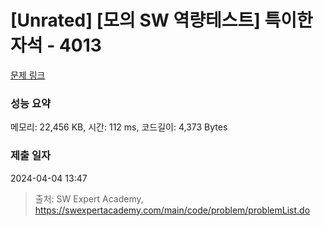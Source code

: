 # [Unrated] [모의 SW 역량테스트] 특이한 자석 - 4013 

[문제 링크](https://swexpertacademy.com/main/code/problem/problemDetail.do?contestProbId=AWIeV9sKkcoDFAVH) 

### 성능 요약

메모리: 22,456 KB, 시간: 112 ms, 코드길이: 4,373 Bytes

### 제출 일자

2024-04-04 13:47



> 출처: SW Expert Academy, https://swexpertacademy.com/main/code/problem/problemList.do